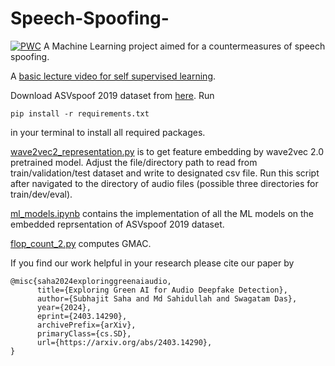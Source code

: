 # Speech-Spoofing-
[![PWC](https://img.shields.io/endpoint.svg?url=https://paperswithcode.com/badge/exploring-green-ai-for-audio-deepfake/voice-anti-spoofing-on-asvspoof-2019-la)](https://paperswithcode.com/sota/voice-anti-spoofing-on-asvspoof-2019-la?p=exploring-green-ai-for-audio-deepfake)
A Machine Learning project aimed for a countermeasures of speech spoofing. 

A [basic lecture video for self supervised learning](https://www.youtube.com/watch?v=6N3OAWIsUOU).

Download ASVspoof 2019 dataset from [here](https://datashare.ed.ac.uk/handle/10283/3336). Run 
```
pip install -r requirements.txt
```
in your terminal to install all required packages.

[wave2vec2_representation.py](https://github.com/sahasubhajit/Speech-Spoofing-/blob/main/wave2vec2_representation.py) is to get feature embedding by wave2vec 2.0 pretrained model. Adjust the file/directory path to read from train/validation/test dataset and write to designated csv file. Run this script after navigated to the directory of audio files (possible three directories for train/dev/eval).

[ml_models.ipynb](https://github.com/sahasubhajit/Speech-Spoofing-/blob/main/ml_models.ipynb) contains the implementation of all the ML models on the embedded reprsentation of ASVspoof 2019 dataset. 

[flop_count_2.py](https://github.com/sahasubhajit/Speech-Spoofing-/blob/main/flop_count_2.py) computes GMAC.

If you find our work helpful in your research please cite our paper by

```
@misc{saha2024exploringgreenaiaudio,
      title={Exploring Green AI for Audio Deepfake Detection}, 
      author={Subhajit Saha and Md Sahidullah and Swagatam Das},
      year={2024},
      eprint={2403.14290},
      archivePrefix={arXiv},
      primaryClass={cs.SD},
      url={https://arxiv.org/abs/2403.14290}, 
}
```






